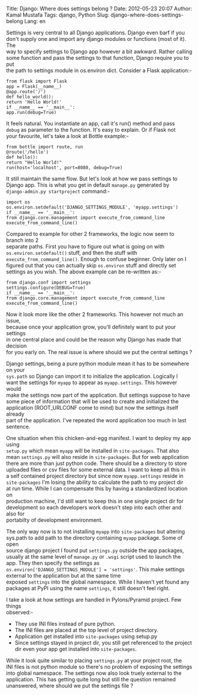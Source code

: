 Title: Django: Where does settings belong ?
Date: 2012-05-23 20:07
Author: Kamal Mustafa
Tags: django, Python
Slug: django-where-does-settings-belong
Lang: en

Settings is very central to all Django applications. Django even barf if
you  
don't supply one and import any django modules or functions (most of
it). The  
way to specify settings to Django app however a bit awkward. Rather
calling  
some function and pass the settings to that function, Django require you
to put  
the path to settings module in os.environ dict. Consider a Flask
application:-

    from flask import Flask
    app = Flask(__name__)
    @app.route('/')
    def hello_world():
    return 'Hello World!'
    if __name__ == '__main__':
    app.run(debug=True)

It feels natural. You instantiate an app, call it's run() method and
pass  
`debug` as parameter to the function. It's easy to explain. Or if Flask
not  
your favourite, let's take a look at Bottle example:-

    from bottle import route, run
    @route('/hello')
    def hello():
    return "Hello World!"
    run(host='localhost', port=8080, debug=True)

It still maintain the same flow. But let's look at how we pass settings
to  
Django app. This is what you get in default `manage.py` generated by  
`django-admin.py startproject` command:-

    import os
    os.environ.setdefault('DJANGO_SETTINGS_MODULE', 'myapp.settings')
    if __name__ == '__main__':
    from django.core.management import execute_from_command_line
    execute_from_command_line()

Compared to example for other 2 frameworks, the logic now seem to branch
into 2  
separate paths. First you have to figure out what is going on with  
`os.environ.setdefault()` stuff, and then the stuff with  
`execute_from_command_line()`. Enough to confuse beginner. Only later on
I  
figured out that you can actually skip `os.environ` stuff and directly
set  
settings as you wish. The above example can be re-written as:-

    from django.conf import settings
    settings.configure(DEBUG=True)
    if __name__ == '__main__':
    from django.core.management import execute_from_command_line
    execute_from_command_line()

Now it look more like the other 2 frameworks. This however not much an
issue,  
because once your application grow, you'll definitely want to put your
settings  
in one central place and could be the reason why Django has made that
decision  
for you early on. The real issue is where should we put the central
settings ?

Django settings, being a pure python module mean it has to be somewhere
on your  
`sys.path` so Django can import it to initialize the application.
Logically I  
want the settings for `myapp` to appear as `myapp.settings`. This
however would  
make the settings now part of the application. But settings suppose to
have  
some piece of information that will be used to create and initialized
the  
application (ROOT\_URLCONF come to mind) but now the settings itself
already  
part of the application. I've repeated the word application too much in
last  
sentence.

One situation when this chicken-and-egg manifest. I want to deploy my
app using  
`setup.py` which mean `myapp` will be installed in `site-packages`. That
also  
mean `settings.py` will also reside in `site-packages`. But for web
application  
there are more than just python code. There should be a directory to
store  
uploaded files or csv files for some external data. I want to keep all
this in  
a self contained project directory but since now `myapp.settings` reside
in  
`site-packages` I'm losing the ability to calculate the path to my
project dir  
at run time. While I can compensate this by having a standardized
location on  
production machine, I'd still want to keep this in one single project
dir for  
development so each developers work doesn't step into each other and
also for  
portabilty of development environment.

The only way now is to not installing `myapp` into `site-packages` but
altering  
sys.path to add path to the directory containing `myapp` package. Some
of open  
source django project I found put `settings.py` outside the app
packages,  
usually at the same level of `manage.py` or `.wsgi` script used to
launch the  
app. They then specify the settings as
`os.environ['DJANGO_SETTINGS_MODULE'] = 'settings'`. This make settings
external to the application but at the same time  
exposed `settings` into the global namespace. While I haven't yet found
any  
packages at PyPI using the name `settings`, it still doesn't feel right.

I take a look at how settings are handled in Pylons/Pyramid project. Few
things  
observed:-

-   They use INI files instead of pure python.
-   The INI files are placed at the top level of project directory.
-   Application get installed into `site-packages` using setup.py
-   Since settings stayed in project dir, you still get referenced to
    the project  
   dir even your app get installed into `site-packages`.

While it look quite similar to placing `settings.py` at your project
root, the  
INI files is not python module so there's no problem of exposing the
settings  
into global namespace. The settings now also look truely external to
the  
application. This has getting quite long but still the question
remained  
unanswered, where should we put the settings file ?
